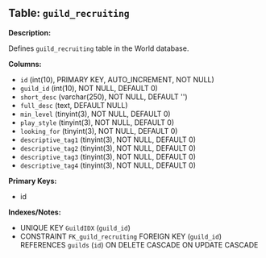 ## Table: `guild_recruiting`

**Description:**

Defines `guild_recruiting` table in the World database.

**Columns:**
- `id` (int(10), PRIMARY KEY, AUTO_INCREMENT, NOT NULL)
- `guild_id` (int(10), NOT NULL, DEFAULT 0)
- `short_desc` (varchar(250), NOT NULL, DEFAULT '')
- `full_desc` (text, DEFAULT NULL)
- `min_level` (tinyint(3), NOT NULL, DEFAULT 0)
- `play_style` (tinyint(3), NOT NULL, DEFAULT 0)
- `looking_for` (tinyint(3), NOT NULL, DEFAULT 0)
- `descriptive_tag1` (tinyint(3), NOT NULL, DEFAULT 0)
- `descriptive_tag2` (tinyint(3), NOT NULL, DEFAULT 0)
- `descriptive_tag3` (tinyint(3), NOT NULL, DEFAULT 0)
- `descriptive_tag4` (tinyint(3), NOT NULL, DEFAULT 0)

**Primary Keys:**
- id

**Indexes/Notes:**
- UNIQUE KEY `GuildIDX` (`guild_id`)
- CONSTRAINT `FK_guild_recruiting` FOREIGN KEY (`guild_id`) REFERENCES `guilds` (`id`) ON DELETE CASCADE ON UPDATE CASCADE